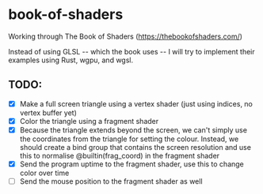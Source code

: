 # book-of-shaders
Working through The Book of Shaders (https://thebookofshaders.com/)

Instead of using GLSL -- which the book uses -- I will try to implement their examples using Rust, wgpu, and wgsl.

## TODO:
- [x] Make a full screen triangle using a vertex shader (just using indices, no vertex buffer yet)
- [x] Color the triangle using a fragment shader
- [x] Because the triangle extends beyond the screen, we can't simply use the coordinates from the triangle for setting the colour. Instead, we should create a bind group that contains the screen resolution and use this to normalise @builtin(frag_coord) in the fragment shader
- [x] Send the program uptime to the fragment shader, use this to change color over time
- [ ] Send the mouse position to the fragment shader as well
